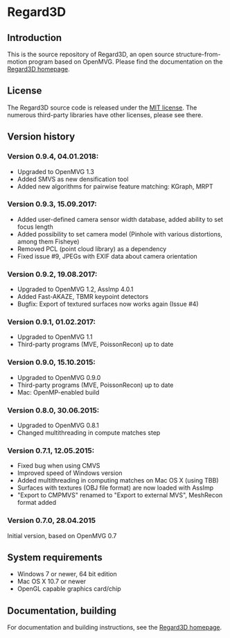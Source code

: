 
Regard3D
========


Introduction
------------

This is the source repository of Regard3D, an open source structure-from-motion program based on OpenMVG.
Please find the documentation on the [Regard3D homepage](http://www.regard3d.org).

License
-------

The Regard3D source code is released under the [MIT license](http://opensource.org/licenses/mit-license.php). The numerous third-party libraries have other licenses, please see there.


Version history
---------------

### Version 0.9.4, 04.01.2018:
- Upgraded to OpenMVG 1.3
- Added SMVS as new densification tool
- Added new algorithms for pairwise feature matching: KGraph, MRPT

### Version 0.9.3, 15.09.2017:
- Added user-defined camera sensor width database, added ability to set focus length
- Added possibility to set camera model (Pinhole with various distortions, among them Fisheye)
- Removed PCL (point cloud library) as a dependency
- Fixed issue #9, JPEGs with EXIF data about camera orientation

### Version 0.9.2, 19.08.2017:
- Upgraded to OpenMVG 1.2, AssImp 4.0.1
- Added Fast-AKAZE, TBMR keypoint detectors
- Bugfix: Export of textured surfaces now works again (Issue #4)

### Version 0.9.1, 01.02.2017:
- Upgraded to OpenMVG 1.1
- Third-party programs (MVE, PoissonRecon) up to date

### Version 0.9.0, 15.10.2015:
- Upgraded to OpenMVG 0.9.0
- Third-party programs (MVE, PoissonRecon) up to date
- Mac: OpenMP-enabled build

### Version 0.8.0, 30.06.2015:
- Upgraded to OpenMVG 0.8.1
- Changed multithreading in compute matches step

### Version 0.7.1, 12.05.2015:
- Fixed bug when using CMVS
- Improved speed of Windows version
- Added multithreading in computing matches on Mac OS X (using TBB)
- Surfaces with textures (OBJ file format) are now loaded with AssImp
- "Export to CMPMVS" renamed to "Export to external MVS", MeshRecon format added

### Version 0.7.0, 28.04.2015
Initial version, based on OpenMVG 0.7


System requirements
-------------------

* Windows 7 or newer, 64 bit edition
* Mac OS X 10.7 or newer
* OpenGL capable graphics card/chip


Documentation, building
--------

For documentation and building instructions, see the [Regard3D homepage](http://www.regard3d.org).
